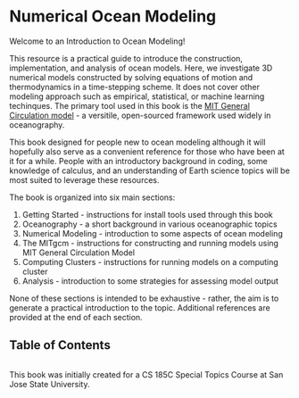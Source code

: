 # Numerical Ocean Modeling

Welcome to an Introduction to Ocean Modeling!

This resource is a practical guide to introduce the construction, implementation, and analysis of ocean models. Here, we investigate 3D numerical models constructed by solving equations of motion and thermodynamics in a time-stepping scheme. It does not cover other modeling approach such as empirical, statistical, or machine learning techinques. The primary tool used in this book is the [MIT General Circulation model](https://github.com/MITgcm/MITgcm) - a versitile, open-sourced framework used widely in oceanography.

This book designed for people new to ocean modeling although it will hopefully also serve as a convenient reference for those who have been at it for a while. People with an introductory background in coding, some knowledge of calculus, and an understanding of Earth science topics will be most suited to leverage these resources.

The book is organized into six main sections:
1. Getting Started - instructions for install tools used through this book
2. Oceanography - a short background in various oceanographic topics
3. Numerical Modeling - introduction to some aspects of ocean modeling
4. The MITgcm - instructions for constructing and running models using MIT General Circulation Model
5. Computing Clusters - instructions for running models on a computing cluster
6. Analysis - introduction to some strategies for assessing model output

None of these sections is intended to be exhaustive - rather, the aim is to generate a practical introduction to the topic. Additional references are provided at the end of each section.

## Table of Contents
```{tableofcontents}
```

This book was initially created for a CS 185C Special Topics Course at San Jose State University.

